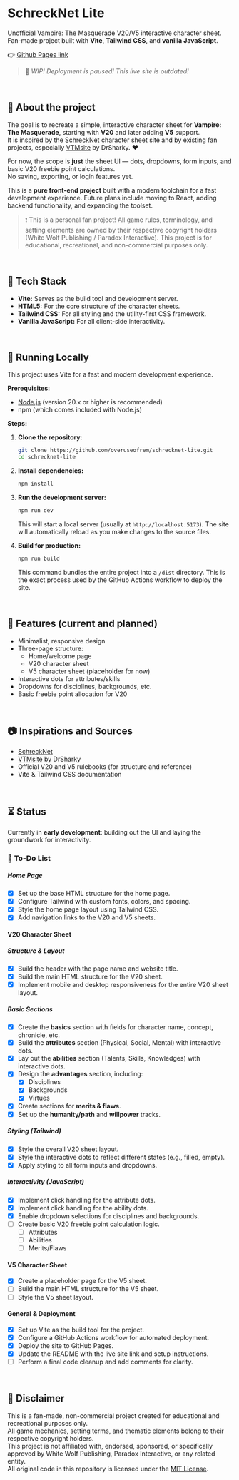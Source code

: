 # SchreckNet Lite

Unofficial Vampire: The Masquerade V20/V5 interactive character sheet.  
Fan-made project built with **Vite**, **Tailwind CSS**, and **vanilla JavaScript**.

👉 [Github Pages link](https://overuseofrem.github.io/schrecknet-lite/)
> 🥞 *WIP! Deployment is paused! This live site is outdated!*

<br>

## 📌 About the project

The goal is to recreate a simple, interactive character sheet for **Vampire: The Masquerade**, starting with **V20** and later adding **V5** support.  
It is inspired by the [SchreckNet](https://www.schrecknet.live/) character sheet site and by existing fan projects, especially [VTMsite](https://github.com/DrSharky/VTMsite) by DrSharky. ❤️

For now, the scope is **just** the sheet UI — dots, dropdowns, form inputs, and basic V20 freebie point calculations.  
No saving, exporting, or login features yet.  

This is a **pure front-end project** built with a modern toolchain for a fast development experience. Future plans include moving to React, adding backend functionality, and expanding the toolset.

> ❗ This is a personal fan project! All game rules, terminology, and setting elements are owned by their respective copyright holders (White Wolf Publishing / Paradox Interactive). This project is for educational, recreational, and non-commercial purposes only.

<br>

## 🔧 Tech Stack

-   **Vite:** Serves as the build tool and development server.
-   **HTML5:** For the core structure of the character sheets.
-   **Tailwind CSS:** For all styling and the utility-first CSS framework.
-   **Vanilla JavaScript:** For all client-side interactivity.

<br>

## 🚀 Running Locally

This project uses Vite for a fast and modern development experience.

**Prerequisites:**
-   [Node.js](https://nodejs.org/) (version 20.x or higher is recommended)
-   npm (which comes included with Node.js)

**Steps:**

1.  **Clone the repository:**
    ```sh
    git clone https://github.com/overuseofrem/schrecknet-lite.git
    cd schrecknet-lite
    ```

2.  **Install dependencies:**
    ```sh
    npm install
    ```

3.  **Run the development server:**
    ```sh
    npm run dev
    ```
    This will start a local server (usually at `http://localhost:5173`). The site will automatically reload as you make changes to the source files.

4.  **Build for production:**
    ```sh
    npm run build
    ```
    This command bundles the entire project into a `/dist` directory. This is the exact process used by the GitHub Actions workflow to deploy the site.

<br>

## 🍮 Features (current and planned)

-   Minimalist, responsive design
-   Three-page structure:
    -   Home/welcome page
    -   V20 character sheet
    -   V5 character sheet (placeholder for now)
-   Interactive dots for attributes/skills
-   Dropdowns for disciplines, backgrounds, etc.
-   Basic freebie point allocation for V20

<br>

## 📷 Inspirations and Sources

-   [SchreckNet](https://www.schrecknet.live/)
-   [VTMsite](https://github.com/DrSharky/VTMsite) by DrSharky
-   Official V20 and V5 rulebooks (for structure and reference)
-   Vite & Tailwind CSS documentation

<br>

## ⏳ Status

Currently in **early development**: building out the UI and laying the groundwork for interactivity.

### 📝 **To-Do List**

##### **Home Page**

-   [x] Set up the base HTML structure for the home page.
-   [x] Configure Tailwind with custom fonts, colors, and spacing.
-   [x] Style the home page layout using Tailwind CSS.
-   [x] Add navigation links to the V20 and V5 sheets.

#### **V20 Character Sheet**

##### **Structure & Layout**

-   [x] Build the header with the page name and website title.
-   [x] Build the main HTML structure for the V20 sheet.
-   [x] Implement mobile and desktop responsiveness for the entire V20 sheet layout.

##### **Basic Sections**

-   [x] Create the **basics** section with fields for character name, concept, chronicle, etc.
-   [x] Build the **attributes** section (Physical, Social, Mental) with interactive dots.
-   [x] Lay out the **abilities** section (Talents, Skills, Knowledges) with interactive dots.
-   [x] Design the **advantages** section, including:
    -   [x] Disciplines
    -   [x] Backgrounds
    -   [x] Virtues
-   [x] Create sections for **merits & flaws**.
-   [x] Set up the **humanity/path** and **willpower** tracks.

##### **Styling (Tailwind)**

-   [x] Style the overall V20 sheet layout.
-   [x] Style the interactive dots to reflect different states (e.g., filled, empty).
-   [x] Apply styling to all form inputs and dropdowns.

##### **Interactivity (JavaScript)**

-   [x] Implement click handling for the attribute dots.
-   [x] Implement click handling for the ability dots.
-   [x] Enable dropdown selections for disciplines and backgrounds.
-   [ ] Create basic V20 freebie point calculation logic.
    -   [ ] Attributes
    -   [ ] Abilities
    -   [ ] Merits/Flaws

#### **V5 Character Sheet**

-   [x] Create a placeholder page for the V5 sheet.
-   [ ] Build the main HTML structure for the V5 sheet.
-   [ ] Style the V5 sheet layout.

#### **General & Deployment**

-   [x] Set up Vite as the build tool for the project.
-   [x] Configure a GitHub Actions workflow for automated deployment.
-   [x] Deploy the site to GitHub Pages.
-   [x] Update the README with the live site link and setup instructions.
-   [ ] Perform a final code cleanup and add comments for clarity.

<br>

## 📝 Disclaimer

This is a fan-made, non-commercial project created for educational and recreational purposes only.  
All game mechanics, setting terms, and thematic elements belong to their respective copyright holders.  
This project is not affiliated with, endorsed, sponsored, or specifically approved by White Wolf Publishing, Paradox Interactive, or any related entity.  
All original code in this repository is licensed under the [MIT License](LICENSE).